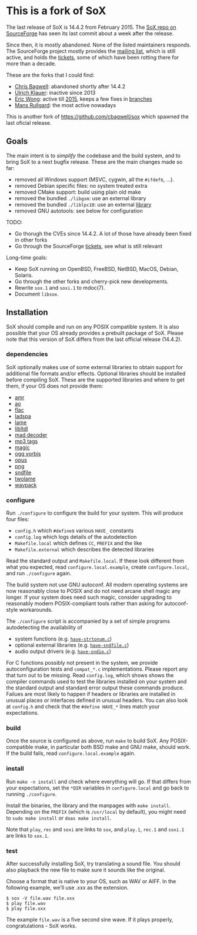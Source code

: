 # This is a fork of SoX

The last release of SoX is 14.4.2 from February 2015.
The [SoX repo on SourceForge](https://sourceforge.net/projects/sox/)
has seen its last commit about a week after the release.

Since then, it is mostly abandoned.
None of the listed maintainers responds.
The SourceForge project mostly provides the
[mailing list](https://sourceforge.net/p/sox/mailman/?source=navbar),
which is still active, and holds the
[tickets](https://sourceforge.net/p/sox/_list/tickets),
some of which have been rotting there for more than a decade.

These are the forks that I could find:

* [Chris Bagwell](https://github.com/cbagwell/sox):
  abandoned shortly after 14.4.2
* [Ulrich Klauer](https://github.com/chirlu/sox/commits/master):
  inactive since 2013
* [Eric Wong](https://80x24.org/sox.git/):
  active till [2015](https://80x24.org/sox.git/log/),
  keeps a few fixes in [branches](https://80x24.org/sox.git/refs/heads)
* [Mans Rullgard](https://github.com/mansr/sox): the most active nowadays

This is another fork of https://github.com/cbagwell/sox
which spawned the last oficial release.

## Goals

The main intent is to _simplify_ the codebase and the build system,
and to bring SoX to a next bugfix release.
These are the main changes made so far:

* removed all Windows support (MSVC, cygwin, all the `#ifdef`s, ...).
* removed Debian specific files: no system treated extra
* removed CMake support: build using plain old make
* removed the bundled `./libgsm`: use an external library
* removed the bundled `./liblpc10`: use an external
	[library](https://github.com/janstary/lpc10)
* removed GNU autotools: see below for configuration

TODO:

* Go thorugh the CVEs since 14.4.2.
  A lot of those have already been fixed in other forks
* Go through the SourceForge
  [tickets](https://sourceforge.net/p/sox/_list/tickets),
  see what is still relevant

Long-time goals:

* Keep SoX running on OpenBSD, FreeBSD, NetBSD, MacOS, Debian, Solaris.
* Go through the other forks and cherry-pick new developments.
* Rewrite `sox.1` and `soxi.1` to mdoc(7).
* Document `libsox`.

## Installation

SoX should compile and run on any POSIX compatible system.
It is also possible that your OS already provides a prebuilt package of SoX.
Please note that this version of SoX differs
from the last official release (14.4.2).

### dependencies

SoX optionally makes use of some external libraries to obtain support
for additional file formats and/or effects.  Optional libraries should
be installed before compiling SoX. These are the supported libraries
and where to get them, if your OS does not provide them:

* [amr](http://sourceforge.net/projects/opencore-amr)
* [ao](http://xiph.org/ao)
* [flac](http://flac.sourceforge.net)
* [ladspa](http://www.ladspa.org)
* [lame](http://lame.sourceforge.net)
* [libltdl](http://www.gnu.org/software/libtool)
* [mad decoder](http://www.underbit.com/products/mad)
* [mp3 tags](http://www.underbit.com/products/mad)
* [magic](http://www.darwinsys.com/file)
* [ogg vorbis](http://www.vorbis.com)
* [opus](http://www.opus-codec.org/)
* [png](http://www.libpng.org/pub/png)
* [sndfile](http://www.mega-nerd.com/libsndfile)
* [twolame](http://www.twolame.org)
* [wavpack](http://www.wavpack.com)


### configure

Run `./configure` to configure the build for your system.
This will produce four files:

* `config.h` which `#define`s various `HAVE_` constants
* `config.log` which logs details of the autodetection
* `Makefile.local` which defines `CC`, `PREFIX` and the like
* `Makefile.external` which describes the detected libraries

Read the standard output and `Makefile.local`.
If these look different from what you expected,
read `configure.local.example`, create `configure.local`,
and run `./configure` again.

The build system not use GNU autoconf. All modern operating systems
are now reasonably close to POSIX and do not need arcane shell magic
any longer. If your system does need such magic, consider upgrading
to reasonably modern POSIX-compliant tools rather than asking for
autoconf-style workarounds.

The `./configure` script is
accompanied by a set of simple programs autodetecting the availability of

* system functions (e.g. [`have-strtonum.c`](have-strtonum.c))
* optional external libraries (e.g. [`have-sndfile.c`](have-sndfile.c))
* audio output drivers (e.g. [`have-sndio.c`](have-sndio.c))

For C functions possibly not present in the system,
we provide autoconfiguration tests and `compat_*.c` implementations.
Please report any that turn out to be missing.
Read `config.log`, which shows shows the compiler commands used
to test the libraries installed on your system and the standard
output and standard error output these commands produce.
Failues are most likely to happen if headers or libraries
are installed in unusual places or interfaces defined
in unusual headers. You can also look at `config.h` and
check that the `#define HAVE_*` lines match your expectations.

### build

Once the source is configured as above, run `make` to build SoX.
Any POSIX-compatible make, in particular both BSD make and GNU make,
should work. If the build fails, read `configure.local.example` again.

### install

Run `make -n install` and check where everything will go.
If that differs from your expectations, set the `*DIR` variables
in `configure.local` and go back to running `./configure`.

Install the binaries, the library and the manpages with `make install`.
Depending on the `PREFIX` (which is `/usr/local` by default),
you might need to `sudo make install` or `doas make install`.

Note that `play`, `rec` and `soxi` are links to `sox`,
and `play.1`, `rec.1` and `soxi.1` are links to `sox.1`.

### test

After successfully installing SoX, try translating a sound file.
You should also playback the new file to make sure it sounds
like the original.

Choose a format that is native to your OS, such as WAV or AIFF.
In the following example, we'll use .xxx as the extension.

```
$ sox -V file.wav file.xxx
$ play file.wav
$ play file.xxx
```

The example `file.wav` is a five second sine wave.
If it plays properly, congratulations - SoX works.

